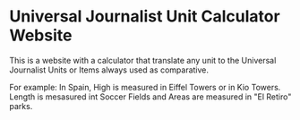 # Universal Journalist Unit Calculator Website

This is a website with a calculator that translate any unit to the Universal Journalist Units or Items always used as comparative.

For example: In Spain, High is measured in Eiffel Towers or in Kio Towers. Length is mesasured int Soccer Fields and Areas are measured in "El Retiro" parks.
